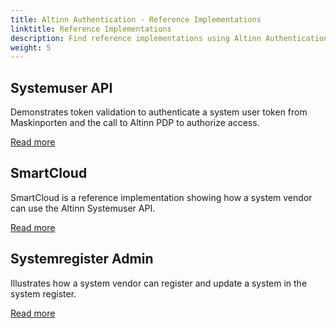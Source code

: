```yaml
---
title: Altinn Authentication - Reference Implementations
linktitle: Reference Implementations
description: Find reference implementations using Altinn Authentication functionality.
weight: 5
---
```


## Systemuser API

Demonstrates token validation to authenticate a system user token from Maskinporten and the call to Altinn PDP to authorize access.

[Read more](systemuserapi)

## SmartCloud

SmartCloud is a reference implementation showing how a system vendor can use the Altinn Systemuser API.

[Read more](smartcloud)

## Systemregister Admin

Illustrates how a system vendor can register and update a system in the system register.

[Read more](systemadmin)
